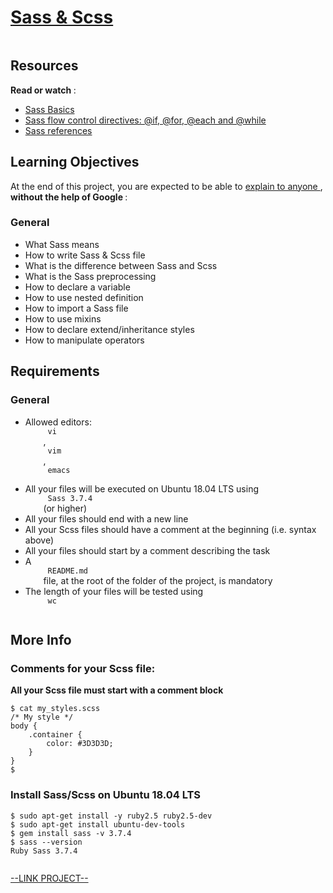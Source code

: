 # [Sass & Scss](https://intranet.hbtn.io/projects/363)

<html>
<div class="panel panel-default" id="project-description">
 <div class="panel-body">
  <p>
   <img alt="" loading="lazy" src="https://s3.eu-west-3.amazonaws.com/hbtn.intranet/uploads/medias/2018/5/9936ba361a3962278900.jpg?X-Amz-Algorithm=AWS4-HMAC-SHA256&amp;X-Amz-Credential=AKIA4MYA5JM5DUTZGMZG%2F20221208%2Feu-west-3%2Fs3%2Faws4_request&amp;X-Amz-Date=20221208T173727Z&amp;X-Amz-Expires=86400&amp;X-Amz-SignedHeaders=host&amp;X-Amz-Signature=c7a9790f9a73d6c4c6ffaa2c304416095c45d36f5a81d605c046f31aab1260eb" style=""/>
  </p>
  <h2>
   Resources
  </h2>
  <p>
   <strong>
    Read or watch
   </strong>
   :
  </p>
  <ul>
   <li>
    <a href="https://sass-lang.com/guide" target="_blank" title="Sass Basics">
     Sass Basics
    </a>
   </li>
   <li>
    <a href="https://sass-lang.com/documentation//at-rules/control" target="_blank" title="Sass flow control directives: @if, @for, @each and @while">
     Sass flow control directives: @if, @for, @each and @while
    </a>
   </li>
   <li>
    <a href="https://sass-lang.com/documentation/" target="_blank" title="Sass references">
     Sass references
    </a>
   </li>
  </ul>
  <h2>
   Learning Objectives
  </h2>
  <p>
   At the end of this project, you are expected to be able to
   <a href="https://fs.blog/feynman-learning-technique/" target="_blank" title="explain to anyone">
    explain to anyone
   </a>
   ,
   <strong>
    without the help of Google
   </strong>
   :
  </p>
  <h3>
   General
  </h3>
  <ul>
   <li>
    What Sass means
   </li>
   <li>
    How to write Sass &amp; Scss file
   </li>
   <li>
    What is the difference between Sass and Scss
   </li>
   <li>
    What is the Sass preprocessing
   </li>
   <li>
    How to declare a variable
   </li>
   <li>
    How to use nested definition
   </li>
   <li>
    How to import a Sass file
   </li>
   <li>
    How to use mixins
   </li>
   <li>
    How to declare extend/inheritance styles
   </li>
   <li>
    How to manipulate operators
   </li>
  </ul>
  <h2>
   Requirements
  </h2>
  <h3>
   General
  </h3>
  <ul>
   <li>
    Allowed editors:
    <code>
     vi
    </code>
    ,
    <code>
     vim
    </code>
    ,
    <code>
     emacs
    </code>
   </li>
   <li>
    All your files will be executed on Ubuntu 18.04 LTS using
    <code>
     Sass 3.7.4
    </code>
    (or higher)
   </li>
   <li>
    All your files should end with a new line
   </li>
   <li>
    All your Scss files should have a comment at the beginning (i.e. syntax above)
   </li>
   <li>
    All your files should start by a comment describing the task
   </li>
   <li>
    A
    <code>
     README.md
    </code>
    file, at the root of the folder of the project, is mandatory
   </li>
   <li>
    The length of your files will be tested using
    <code>
     wc
    </code>
   </li>
  </ul>
  <h2>
   More Info
  </h2>
  <h3>
   Comments for your Scss file:
  </h3>
  <p>
   <strong>
    All your Scss file must start with a comment block
   </strong>
  </p>
  <pre><code>$ cat my_styles.scss
/* My style */
body {
    .container {
        color: #3D3D3D;
    }
}
$
</code></pre>
  <h3>
   Install Sass/Scss on Ubuntu 18.04 LTS
  </h3>
  <pre><code>$ sudo apt-get install -y ruby2.5 ruby2.5-dev
$ sudo apt-get install ubuntu-dev-tools
$ gem install sass -v 3.7.4
$ sass --version
Ruby Sass 3.7.4
</code></pre>
  <p>
   <img alt="" loading="lazy" src="https://s3.eu-west-3.amazonaws.com/hbtn.intranet/uploads/medias/2018/5/ea3f78848fbf9b717e91.jpg?X-Amz-Algorithm=AWS4-HMAC-SHA256&amp;X-Amz-Credential=AKIA4MYA5JM5DUTZGMZG%2F20221208%2Feu-west-3%2Fs3%2Faws4_request&amp;X-Amz-Date=20221208T173727Z&amp;X-Amz-Expires=86400&amp;X-Amz-SignedHeaders=host&amp;X-Amz-Signature=4d7b22aa06fd9782c248baf23c9308ba22f0e652aec9593b32e88a48931264a3" style=""/>
  </p>
 </div>
</div>

[--LINK PROJECT--](https://intranet.hbtn.io/projects/363)
</html>